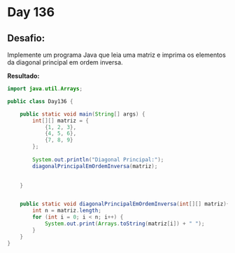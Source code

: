 # Day 136

## Desafio:

Implemente um programa Java que leia uma matriz e imprima os elementos da diagonal principal em ordem inversa.	

**Resultado:**

```java
import java.util.Arrays;

public class Day136 {

    public static void main(String[] args) {
        int[][] matriz = {
            {1, 2, 3},
            {4, 5, 6},
            {7, 8, 9}
        };
        
        System.out.println("Diagonal Principal:");
        diagonalPrincipalEmOrdemInversa(matriz);
        

    }


    public static void diagonalPrincipalEmOrdemInversa(int[][] matriz){
        int n = matriz.length;
        for (int i = 0; i < n; i++) {
            System.out.print(Arrays.toString(matriz[i]) + " ");
        }
    }
}
